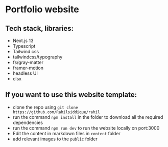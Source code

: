 # Portfolio website

## Tech stack, libraries: 
- Next.js 13 
- Typescript 
- Tailwind css 
- tailwindcss/typography 
- fs/gray-matter 
- framer-motion
- headless UI
- clsx

## If you want to use this website template: 

- clone the repo using `git clone https://github.com/Rahilsiddique/rahil`
- run the command `npm install` in the folder to download all the required dependencies
- run the command `npm run dev` to run the website locally on port:3000
- Edit the content in markdown files in `content` folder 
- add relevant images to the `public` folder 